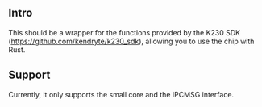 ## Intro
This should be a wrapper for the functions provided by the K230 SDK (https://github.com/kendryte/k230_sdk), allowing you to use the chip with Rust.

## Support
Currently, it only supports the small core and the IPCMSG interface.

